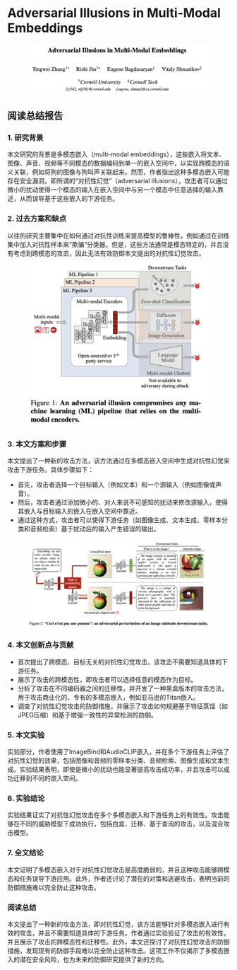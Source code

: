 # Adversarial Illusions in Multi-Modal Embeddings

<figure><img src="../.gitbook/assets/image (1) (1) (1) (1) (1) (1) (1) (1) (1) (1) (1) (1) (1) (1) (1) (1) (1) (1) (1) (1) (1) (1) (1) (1) (1) (1) (1) (1) (1) (1) (1) (1) (1) (1) (1).png" alt=""><figcaption></figcaption></figure>

## 阅读总结报告

### 1. 研究背景

本文研究的背景是多模态嵌入（multi-modal embeddings），这些嵌入将文本、图像、声音、视频等不同模态的数据编码到单一的嵌入空间中，以实现跨模态的语义关联，例如将狗的图像与狗叫声关联起来。然而，作者指出这种多模态嵌入可能存在安全漏洞，即所谓的“对抗性幻觉”（adversarial illusions），攻击者可以通过微小的扰动使得一个模态的输入在嵌入空间中与另一个模态中任意选择的输入靠近，从而误导基于这些嵌入的下游任务。

### 2. 过去方案和缺点

以往的研究主要集中在如何通过对抗性训练来提高模型的鲁棒性，例如通过在训练集中加入对抗性样本来“欺骗”分类器。但是，这些方法通常是模态特定的，并且没有考虑到跨模态的攻击，因此无法有效防御本文提出的对抗性幻觉攻击。

<figure><img src="../.gitbook/assets/image (2) (1) (1) (1) (1) (1) (1) (1) (1) (1) (1) (1) (1) (1) (1) (1) (1) (1) (1) (1) (1) (1) (1) (1) (1) (1) (1) (1) (1) (1) (1) (1) (1) (1).png" alt=""><figcaption></figcaption></figure>

### 3. 本文方案和步骤

本文提出了一种新的攻击方法，该方法通过在多模态嵌入空间中生成对抗性幻觉来攻击下游任务。具体步骤如下：

* 首先，攻击者选择一个目标输入（例如文本）和一个源输入（例如图像或声音）。
* 然后，攻击者通过添加微小的、对人来说不可感知的扰动来修改源输入，使得其嵌入与目标输入的嵌入在嵌入空间中靠近。
* 通过这种方式，攻击者可以使得下游任务（如图像生成、文本生成、零样本分类和音频检索）基于扰动后的输入产生错误的输出。

<figure><img src="../.gitbook/assets/image (3) (1) (1) (1) (1) (1) (1) (1) (1) (1) (1) (1) (1) (1) (1) (1) (1) (1) (1) (1) (1) (1) (1) (1) (1) (1) (1) (1) (1) (1) (1) (1) (1) (1).png" alt=""><figcaption></figcaption></figure>

### 4. 本文创新点与贡献

* 首次提出了跨模态、目标无关的对抗性幻觉攻击，该攻击不需要知道具体的下游任务。
* 展示了攻击的跨模态性，即攻击者可以选择任意的模态作为目标。
* 分析了攻击在不同编码器之间的迁移性，并开发了一种黑盒版本的攻击方法，用于攻击商业化的、专有的多模态嵌入，例如亚马逊的Titan嵌入。
* 调查了对抗性幻觉攻击的防御措施，并展示了攻击如何规避基于特征蒸馏（如JPEG压缩）和基于增强一致性的异常检测的防御。

### 5. 本文实验

实验部分，作者使用了ImageBind和AudioCLIP嵌入，并在多个下游任务上评估了对抗性幻觉的效果，包括图像和音频的零样本分类、音频检索、图像生成和文本生成。实验结果表明，即使是微小的扰动也能显著提高攻击成功率，并且攻击可以成功迁移到不同的嵌入空间。

### 6. 实验结论

实验结果证实了对抗性幻觉攻击在多个多模态嵌入和下游任务上的有效性。攻击能够在不同的威胁模型下成功执行，包括白盒、迁移、基于查询的攻击，以及混合攻击模型。

### 7. 全文结论

本文证明了多模态嵌入对于对抗性幻觉攻击是高度脆弱的，并且这种攻击能够跨模态和任务误导下游应用。此外，作者还讨论了潜在的对策和逃避攻击，表明当前的防御措施难以完全防止这种攻击。

### 阅读总结

本文提出了一种新的攻击方法，即对抗性幻觉，该方法能够针对多模态嵌入进行有效的攻击，并且不需要知道具体的下游任务。作者通过实验验证了攻击的有效性，并且展示了攻击的跨模态性和迁移性。此外，本文还探讨了对抗性幻觉攻击的防御措施，发现现有的防御手段难以完全防止这种攻击。这项工作不仅揭示了多模态嵌入的潜在安全风险，也为未来的防御研究提供了新的方向。
